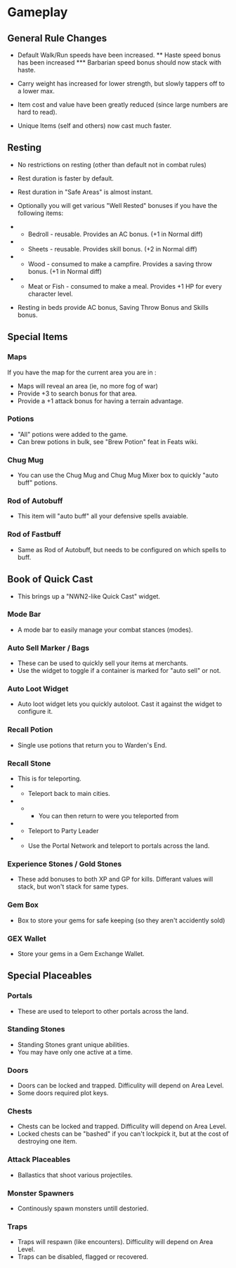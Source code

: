
# Gameplay

## General Rule Changes

* Default Walk/Run speeds have been increased.
** Haste speed bonus has been increased
*** Barbarian speed bonus should now stack with haste.

* Carry weight has increased for lower strength, but slowly tappers off to a lower max.

* Item cost and value have been greatly reduced (since large numbers are hard to read).

* Unique Items (self and others) now cast much faster.

## Resting

* No restrictions on resting (other than default not in combat rules)
* Rest duration is faster by default.
* Rest duration in "Safe Areas" is almost instant.

* Optionally you will get various "Well Rested" bonuses if you have the following items:
* * Bedroll - reusable.  Provides an AC bonus. (+1 in Normal diff)
* * Sheets - reusable.  Provides skill bonus. (+2 in Normal diff)
* * Wood - consumed to make a campfire.  Provides a saving throw bonus. (+1 in Normal diff)
* * Meat or Fish - consumed to make a meal.  Provides +1 HP for every character level.

* Resting in beds provide AC bonus, Saving Throw Bonus and Skills bonus.


## Special Items

### Maps
If you have the map for the current area you are in : 
* Maps will reveal an area (ie, no more fog of war)
* Provide +3 to search bonus for that area.
* Provide a +1 attack bonus for having a terrain advantage.

### Potions
* "All" potions were added to the game.
* Can brew potions in bulk, see "Brew Potion" feat in Feats wiki.

### Chug Mug
* You can use the Chug Mug and Chug Mug Mixer box to quickly "auto buff" potions.

### Rod of Autobuff
* This item will "auto buff" all your defensive spells avaiable.

### Rod of Fastbuff
* Same as Rod of Autobuff, but needs to be configured on which spells to buff.

## Book of Quick Cast
* This brings up a "NWN2-like Quick Cast" widget.

### Mode Bar
* A mode bar to easily manage your combat stances (modes).

### Auto Sell Marker / Bags
* These can be used to quickly sell your items at merchants.
* Use the widget to toggle if a container is marked for "auto sell" or not.

### Auto Loot Widget
* Auto loot widget lets you quickly autoloot.  Cast it against the widget to configure it.

### Recall Potion
* Single use potions that return you to Warden's End.

### Recall Stone
* This is for teleporting.
* * Teleport back to main cities.
* * * You can then return to were you teleported from
* * Teleport to Party Leader
* * Use the Portal Network and teleport to portals across the land.

### Experience Stones / Gold Stones
* These add bonuses to both XP and GP for kills.  Differant values will stack, but won't stack for same types.

### Gem Box
* Box to store your gems for safe keeping (so they aren't accidently sold)

### GEX Wallet
* Store your gems in a Gem Exchange Wallet.




## Special Placeables

### Portals
* These are used to teleport to other portals across the land.

### Standing Stones
* Standing Stones grant unique abilities.
* You may have only one active at a time.

### Doors
* Doors can be locked and trapped. Difficulity will depend on Area Level.
* Some doors required plot keys.

### Chests
* Chests can be locked and trapped. Difficulity will depend on Area Level.
* Locked chests can be "bashed" if you can't lockpick it, but at the cost of destroying one item.

### Attack Placeables
* Ballastics that shoot various projectiles.

### Monster Spawners
* Continously spawn monsters untill destoried.

### Traps
* Traps will respawn (like encounters). Difficulity will depend on Area Level.
* Traps can be disabled, flagged or recovered.
